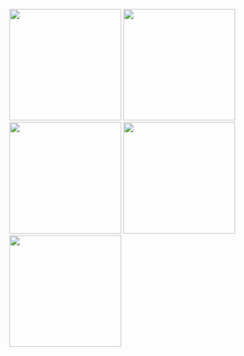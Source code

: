 

<p>

  <img src="https://github.com/MeetDhokariya/TptPracticalExam/assets/113959592/3f5f97d8-cb90-424e-8ea4-0816d1a2b92e" height="200" width="200"/>
  <img src="https://github.com/MeetDhokariya/TptPracticalExam/assets/113959592/3f5f97d8-cb90-424e-8ea4-0816d1a2b92e" height="200" width="200"/>
  <img src="https://github.com/MeetDhokariya/TptPracticalExam/assets/113959592/3f5f97d8-cb90-424e-8ea4-0816d1a2b92e" height="200" width="200"/>
  <img src="https://github.com/MeetDhokariya/TptPracticalExam/assets/113959592/3f5f97d8-cb90-424e-8ea4-0816d1a2b92e" height="200" width="200"/>
  <img src="https://github.com/MeetDhokariya/TptPracticalExam/assets/113959592/3f5f97d8-cb90-424e-8ea4-0816d1a2b92e" height="200" width="200"/>
  
</p>
